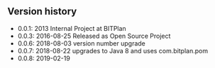 ## Version history
* 0.0.1: 2013       Internal Project at BITPlan
* 0.0.3: 2016-08-25 Released as Open Source Project
* 0.0.6: 2018-08-03 version number upgrade
* 0.0.7: 2018-08-22 upgrades to Java 8 and uses com.bitplan.pom
* 0.0.8: 2019-02-19 
